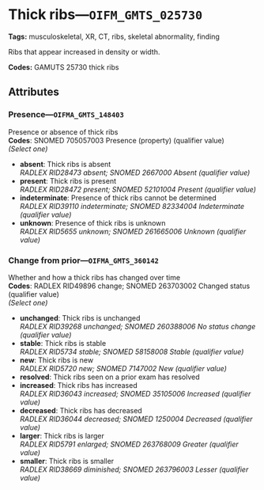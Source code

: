 # Thick ribs—`OIFM_GMTS_025730`

**Tags:** musculoskeletal, XR, CT, ribs, skeletal abnormality, finding

Ribs that appear increased in density or width.

**Codes:** GAMUTS 25730 thick ribs

## Attributes

### Presence—`OIFMA_GMTS_148403`

Presence or absence of thick ribs  
**Codes**: SNOMED 705057003 Presence (property) (qualifier value)  
*(Select one)*

- **absent**: Thick ribs is absent  
_RADLEX RID28473 absent; SNOMED 2667000 Absent (qualifier value)_
- **present**: Thick ribs is present  
_RADLEX RID28472 present; SNOMED 52101004 Present (qualifier value)_
- **indeterminate**: Presence of thick ribs cannot be determined  
_RADLEX RID39110 indeterminate; SNOMED 82334004 Indeterminate (qualifier value)_
- **unknown**: Presence of thick ribs is unknown  
_RADLEX RID5655 unknown; SNOMED 261665006 Unknown (qualifier value)_

### Change from prior—`OIFMA_GMTS_360142`

Whether and how a thick ribs has changed over time  
**Codes**: RADLEX RID49896 change; SNOMED 263703002 Changed status (qualifier value)  
*(Select one)*

- **unchanged**: Thick ribs is unchanged  
_RADLEX RID39268 unchanged; SNOMED 260388006 No status change (qualifier value)_
- **stable**: Thick ribs is stable  
_RADLEX RID5734 stable; SNOMED 58158008 Stable (qualifier value)_
- **new**: Thick ribs is new  
_RADLEX RID5720 new; SNOMED 7147002 New (qualifier value)_
- **resolved**: Thick ribs seen on a prior exam has resolved  
- **increased**: Thick ribs has increased  
_RADLEX RID36043 increased; SNOMED 35105006 Increased (qualifier value)_
- **decreased**: Thick ribs has decreased  
_RADLEX RID36044 decreased; SNOMED 1250004 Decreased (qualifier value)_
- **larger**: Thick ribs is larger  
_RADLEX RID5791 enlarged; SNOMED 263768009 Greater (qualifier value)_
- **smaller**: Thick ribs is smaller  
_RADLEX RID38669 diminished; SNOMED 263796003 Lesser (qualifier value)_
